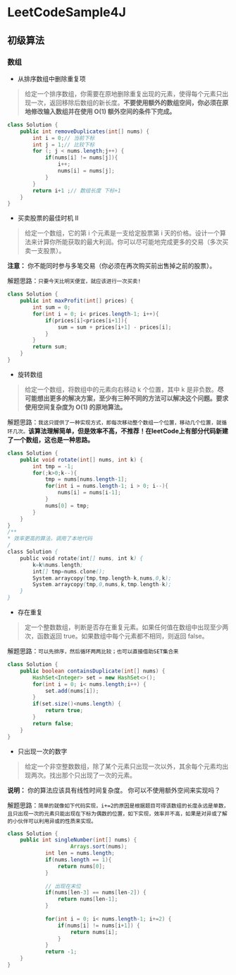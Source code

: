 # LeetCodeSample4J
## 初级算法
### 数组
* 从排序数组中删除重复项
> 给定一个排序数组，你需要在原地删除重复出现的元素，使得每个元素只出现一次，返回移除后数组的新长度。**不要使用额外的数组空间，你必须在原地修改输入数组并在使用 O(1) 额外空间的条件下完成。**
```java 
class Solution {
    public int removeDuplicates(int[] nums) {
        int i = 0;// 当前下标
        int j = 1;// 比较下标
        for (; j < nums.length;j++) {
            if(nums[i] != nums[j]){
                i++;
                nums[i] = nums[j];
            }
        }
        return i+1 ;// 数组长度 下标+1
    }
}
```
* 买卖股票的最佳时机 II
> 给定一个数组，它的第 i 个元素是一支给定股票第 i 天的价格。设计一个算法来计算你所能获取的最大利润。你可以尽可能地完成更多的交易（多次买卖一支股票）。

**注意：** 你不能同时参与多笔交易（你必须在再次购买前出售掉之前的股票）。

解题思路：`只要今天比明天便宜，就应该进行一次买卖!`
```java
class Solution {
    public int maxProfit(int[] prices) {
        int sum = 0;
        for(int i = 0; i< prices.length-1; i++){
            if(prices[i]<prices[i+1]){
                sum = sum + prices[i+1] - prices[i];
            }
        }
        return sum;
    }
}
```
* 旋转数组
> 给定一个数组，将数组中的元素向右移动 k 个位置，其中 k 是非负数。**尽可能想出更多的解决方案，至少有三种不同的方法可以解决这个问题。要求使用空间复杂度为 O(1) 的原地算法。**

解题思路：`我这只提供了一种实现方式，即每次移动整个数组一个位置，移动几个位置，就循环几次。`**该算法理解简单，但是效率不高，不推荐！在leetCode上有部分代码新建了一个数组，这也是一种思路。**
```java
class Solution {
    public void rotate(int[] nums, int k) {
        int tmp = -1;
        for(;k>0;k--){
            tmp = nums[nums.length-1];
            for(int i = nums.length-1; i > 0; i--){
                nums[i] = nums[i-1];
            }
            nums[0] = tmp;
        }
    }
}
/**
* 效率更高的算法，调用了本地代码
/
class Solution {
    public void rotate(int[] nums, int k) {
        k=k%nums.length;
        int[] tmp=nums.clone();
        System.arraycopy(tmp,tmp.length-k,nums,0,k);
        System.arraycopy(tmp,0,nums,k,tmp.length-k);
    }
}
```
* 存在重复
> 定一个整数数组，判断是否存在重复元素。如果任何值在数组中出现至少两次，函数返回 true。如果数组中每个元素都不相同，则返回 false。

解题思路：`可以先排序，然后循环两两比较；也可以直接借助SET集合来`
```java
class Solution {
    public boolean containsDuplicate(int[] nums) {
        HashSet<Integer> set = new HashSet<>();
	    for(int i = 0; i< nums.length;i++) {
	        set.add(nums[i]);
	    }
	    if(set.size()<nums.length) {
	        return true;
	    }
	    return false;
    }
}
```

* 只出现一次的数字
> 给定一个非空整数数组，除了某个元素只出现一次以外，其余每个元素均出现两次。找出那个只出现了一次的元素。

**说明：** 你的算法应该具有线性时间复杂度。 你可以不使用额外空间来实现吗？

解题思路：`简单的就像如下代码实现，i+=2的原因是根据题目可得该数组的长度永远是单数，且只出现一次的元素只能出现在下标为偶数的位置，如下实现，效率并不高，如果是对异或了解的小伙伴可以利用异或的性质来实现。`
```java
class Solution {
    public int singleNumber(int[] nums) {
        			Arrays.sort(nums);
			int len = nums.length;
            if(nums.length == 1){
                return nums[0];
            }    
        
			// 出现在末位
			if(nums[len-3] == nums[len-2]) {
				return nums[len-1];
			}
			
	        for(int i = 0; i< nums.length-1; i+=2) {
	        	if(nums[i] != nums[i+1]) {
	        		return nums[i];
	        	}
	        }
	        return -1;
    }
}
```
